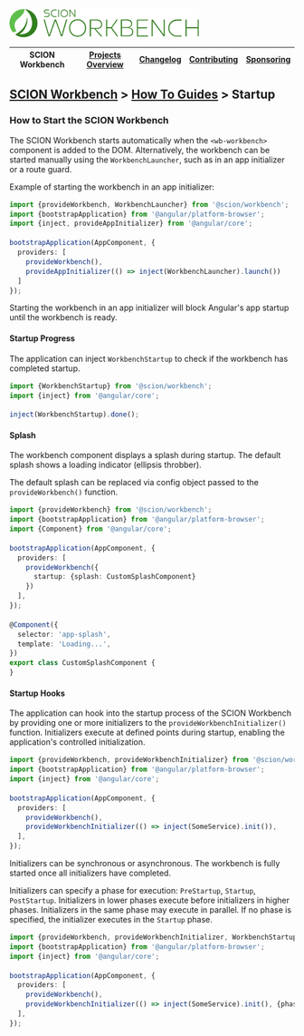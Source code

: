 <a href="/README.md"><img src="/resources/branding/scion-workbench-banner.svg" height="50" alt="SCION Workbench"></a>

| SCION Workbench | [Projects Overview][menu-projects-overview] | [Changelog][menu-changelog] | [Contributing][menu-contributing] | [Sponsoring][menu-sponsoring] |  
|-----------------|---------------------------------------------|-----------------------------|-----------------------------------|-------------------------------|

## [SCION Workbench][menu-home] > [How To Guides][menu-how-to] > Startup

### How to Start the SCION Workbench

The SCION Workbench starts automatically when the `<wb-workbench>` component is added to the DOM. Alternatively, the workbench can be
started manually using the `WorkbenchLauncher`, such as in an app initializer or a route guard.

Example of starting the workbench in an app initializer:

```ts
import {provideWorkbench, WorkbenchLauncher} from '@scion/workbench';
import {bootstrapApplication} from '@angular/platform-browser';
import {inject, provideAppInitializer} from '@angular/core';

bootstrapApplication(AppComponent, {
  providers: [
    provideWorkbench(),
    provideAppInitializer(() => inject(WorkbenchLauncher).launch())
  ]
});
```

Starting the workbench in an app initializer will block Angular's app startup until the workbench is ready.

#### Startup Progress
The application can inject `WorkbenchStartup` to check if the workbench has completed startup.

```ts
import {WorkbenchStartup} from '@scion/workbench';
import {inject} from '@angular/core';

inject(WorkbenchStartup).done();
```

#### Splash
The workbench component displays a splash during startup. The default splash shows a loading indicator (ellipsis throbber).

The default splash can be replaced via config object passed to the `provideWorkbench()` function.

```ts
import {provideWorkbench} from '@scion/workbench';
import {bootstrapApplication} from '@angular/platform-browser';
import {Component} from '@angular/core';

bootstrapApplication(AppComponent, {
  providers: [
    provideWorkbench({
      startup: {splash: CustomSplashComponent}
    })
  ],
});

@Component({
  selector: 'app-splash',
  template: 'Loading...',
})
export class CustomSplashComponent {
}
```

#### Startup Hooks
The application can hook into the startup process of the SCION Workbench by providing one or more initializers to the `provideWorkbenchInitializer()` function.
Initializers execute at defined points during startup, enabling the application's controlled initialization.

```ts
import {provideWorkbench, provideWorkbenchInitializer} from '@scion/workbench';
import {bootstrapApplication} from '@angular/platform-browser';
import {inject} from '@angular/core';

bootstrapApplication(AppComponent, {
  providers: [
    provideWorkbench(),
    provideWorkbenchInitializer(() => inject(SomeService).init()),
  ],
});
```

Initializers can be synchronous or asynchronous. The workbench is fully started once all initializers have completed.

Initializers can specify a phase for execution: `PreStartup`, `Startup`, `PostStartup`. Initializers in lower phases execute before initializers in higher phases.
Initializers in the same phase may execute in parallel. If no phase is specified, the initializer executes in the `Startup` phase.

```ts
import {provideWorkbench, provideWorkbenchInitializer, WorkbenchStartupPhase} from '@scion/workbench';
import {bootstrapApplication} from '@angular/platform-browser';
import {inject} from '@angular/core';

bootstrapApplication(AppComponent, {
  providers: [
    provideWorkbench(),
    provideWorkbenchInitializer(() => inject(SomeService).init(), {phase: WorkbenchStartupPhase.PostStartup}),
  ],
});
```

[menu-how-to]: /docs/site/howto/how-to.md
[menu-home]: /README.md
[menu-projects-overview]: /docs/site/projects-overview.md
[menu-changelog]: /docs/site/changelog.md
[menu-contributing]: /CONTRIBUTING.md
[menu-sponsoring]: /docs/site/sponsoring.md
